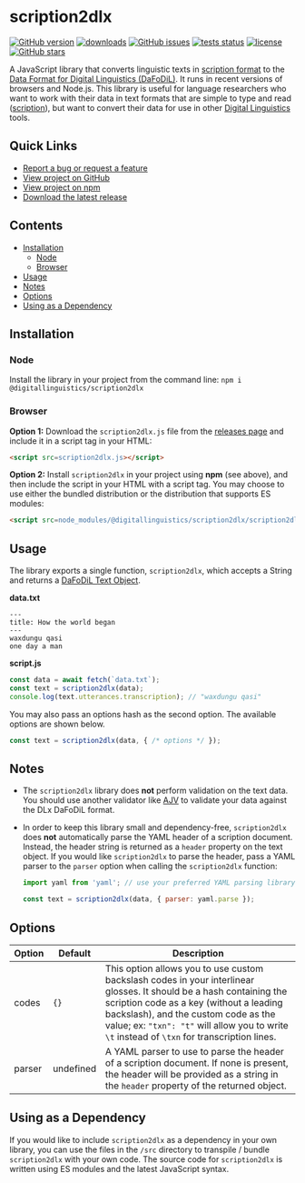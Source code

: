 # scription2dlx

[![GitHub version](https://img.shields.io/github/v/release/digitallinguistics/scription2dlx?label=version)][releases]
[![downloads](https://img.shields.io/npm/dt/@digitallinguistics/scription2dlx.svg)][npm]
[![GitHub issues](https://img.shields.io/github/issues/digitallinguistics/scription2dlx.svg)][issues]
[![tests status](https://github.com/digitallinguistics/scription2dlx/workflows/tests/badge.svg)][actions]
[![license](https://img.shields.io/github/license/digitallinguistics/scription2dlx.svg)][license]
[![GitHub stars](https://img.shields.io/github/stars/digitallinguistics/scription2dlx.svg?style=social)][GitHub]

A JavaScript library that converts linguistic texts in [scription format][scription] to the [Data Format for Digital Linguistics (DaFoDiL)][DaFoDiL]. It runs in recent versions of browsers and Node.js. This library is useful for language researchers who want to work with their data in text formats that are simple to type and read ([scription][scription]), but want to convert their data for use in other [Digital Linguistics][DLx] tools.

## Quick Links

* [Report a bug or request a feature][issues]
* [View project on GitHub][GitHub]
* [View project on npm][npm]
* [Download the latest release][releases]

## Contents

<!-- TOC -->

- [Installation](#installation)
  - [Node](#node)
  - [Browser](#browser)
- [Usage](#usage)
- [Notes](#notes)
- [Options](#options)
- [Using as a Dependency](#using-as-a-dependency)

<!-- /TOC -->

## Installation

### Node

Install the library in your project from the command line: `npm i @digitallinguistics/scription2dlx`

### Browser

**Option 1:** Download the `scription2dlx.js` file from the [releases page][releases] and include it in a script tag in your HTML:

```html
<script src=scription2dlx.js></script>
```

**Option 2:** Install `scription2dlx` in your project using **npm** (see above), and then include the script in your HTML with a script tag. You may choose to use either the bundled distribution or the distribution that supports ES modules:

```html
<script src=node_modules/@digitallinguistics/scription2dlx/scription2dlx.js></script>
```

## Usage

The library exports a single function, `scription2dlx`, which accepts a String and returns a [DaFoDiL Text Object][Text].

**data.txt**
```
---
title: How the world began
---
waxdungu qasi
one day a man
```

**script.js**
```js
const data = await fetch(`data.txt`);
const text = scription2dlx(data);
console.log(text.utterances.transcription); // "waxdungu qasi"
```

You may also pass an options hash as the second option. The available options are shown below.

```js
const text = scription2dlx(data, { /* options */ });
```

## Notes

* The `scription2dlx` library does **not** perform validation on the text data. You should use another validator like [AJV][AJV] to validate your data against the DLx DaFoDiL format.

* In order to keep this library small and dependency-free, `scription2dlx` does **not** automatically parse the YAML header of a scription document. Instead, the header string is returned as a `header` property on the text object. If you would like `scription2dlx` to parse the header, pass a YAML parser to the `parser` option when calling the `scription2dlx` function:

  ```js
  import yaml from 'yaml'; // use your preferred YAML parsing library

  const text = scription2dlx(data, { parser: yaml.parse });
  ```

## Options

Option | Default   | Description
-------|-----------|-------------------------------------------------------------------------------------------------------------------------------------------------------------------------------------------------------------------------------------------------------------------------------------------------------
codes  | `{}`      | This option allows you to use custom backslash codes in your interlinear glosses. It should be a hash containing the scription code as a key (without a leading backslash), and the custom code as the value; ex: `"txn": "t"` will allow you to write `\t` instead of `\txn` for transcription lines.
parser | undefined | A YAML parser to use to parse the header of a scription document. If none is present, the header will be provided as a string in the `header` property of the returned object.

## Using as a Dependency

If you would like to include `scription2dlx` as a dependency in your own library, you can use the files in the `/src` directory to transpile / bundle `scription2dlx` with your own code. The source code for `scription2dlx` is written using ES modules and the latest JavaScript syntax.

[actions]:   https://github.com/digitallinguistics/scription2dlx/actions/
[AJV]:       https://www.npmjs.com/package/ajv
[DaFoDiL]:   https://format.digitallinguistics.io
[DLx]:       https://digitallinguistics.io
[GitHub]:    https://github.com/digitallinguistics/scription2dlx
[license]:   https://github.com/digitallinguistics/scription2dlx/blob/master/LICENSE.md
[issues]:    https://github.com/digitallinguistics/scription2dlx/issues
[npm]:       https://www.npmjs.com/package/@digitallinguistics/scription2dlx
[releases]:  https://github.com/digitallinguistics/scription2dlx/releases
[scription]: https://scription.digitallinguistics.io
[Text]:      https://format.digitallinguistics.io/schemas/Text.html
